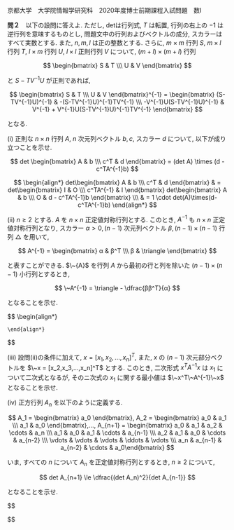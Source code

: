 京都大学　大学院情報学研究科　2020年度博士前期課程入試問題　数I

**問２**　以下の設問に答えよ. ただし, detは行列式, $T$ は転置, 行列の右上の $-1$ は逆行列を意味するものとし, 問題文中の行列およびベクトルの成分, スカラーはすべて実数とする. また, $n,m,l$ は正の整数とする. さらに, $m \times m$ 行列 $S$, $m \times l$ 行列 $T$, $l \times m$ 行列 $U$, $l \times l$ 正則行列 $V$ について, $(m+l) \times (m+l)$ 行列 

$$
    \begin{bmatrix} S & T \\\ U & V \end{bmatrix}
$$ 

と $S-TV^{-1}U$ が正則であれば,

$$
    \begin{bmatrix} S & T \\\ U & V \end{bmatrix}^{-1} = \begin{bmatrix} (S-TV^{-1}U)^{-1} & -(S-TV^{-1}U)^{-1}TV^{-1} \\\ -V^{-1}U(S-TV^{-1}U)^{-1} & V^{-1} + V^{-1}U(S-TV^{-1}U)^{-1}TV^{-1} \end{bmatrix}
$$

となる.

(i) 正則な $n \times n$ 行列 $A$, $n$ 次元列ベクトル $b,c$, スカラー $d$ について, 以下が成り立つことを示せ.

$$
    det \begin{bmatrix} A & b \\\ c^T & d \end{bmatrix} = (det A) \times (d - c^TA^{-1}b)
$$

$$
    \begin{align*}
        det\begin{bmatrix} A & b \\\ c^T & d \end{bmatrix} & = 
        det\begin{bmatrix} I & O \\\ c^TA^{-1} & I \end{bmatrix} det\begin{bmatrix} A & b \\\ O & d - c^TA^{-1}b \end{bmatrix} \\\ & = 1 \cdot det(A)\times(d-c^TA^{-1}b)
    \end{align*}
$$

(ii) $n \ge 2$ とする. $A$ を $n \times n$ 正定値対称行列とする. このとき, $A^{-1}$ も $n \times n$ 正定値対称行列となり, スカラー $α > 0, (n-1)$ 次元列ベクトル $β, (n-1) \times (n-1)$ 行列 $\triangle$ を用いて, 

$$
    A^{-1} = \begin{bmatrix} α & β^T \\\ β & \triangle \end{bmatrix}
$$

と表すことができる. $\~{A}$ を行列 $A$ から最初の行と列を除いた $(n-1) \times (n-1)$ 小行列とするとき, 

$$
    \~A^{-1} = \triangle - \dfrac{ββ^T}{α}
$$

となることを示せ.

$$
    \begin{align*}

    \end{align*}
$$

(iii) 設問(ii)の条件に加えて, $x=[x_1,x_2,...,x_n]^T$, また, $x$ の $(n-1)$ 次元部分ベクトルを $\~x = [x_2,x_3,...,x_n]^T$ とする. このとき, 二次形式 $x^TA^{-1}x$ は $x_1$ について二次式となるが, そのニ次式の $x_1$ に関する最小値は $\~x^T\~A^{-1}\~x$ となることを示せ.

(iv) 正方行列 $A_n$ を以下のように定義する.

$$
    A_1 = \begin{bmatrix} a_0 \end{bmatrix},
    A_2 = \begin{bmatrix} a_0 & a_1 \\\ a_1 & a_0 \end{bmatrix},...,
    A_{n+1} = \begin{bmatrix} a_0 & a_1 & a_2 & \cdots & a_n \\\ a_1 & a_0 & a_1 & \cdots & a_{n-1}  \\\ a_2 & a_1 & a_0 & \cdots & a_{n-2} \\\ \vdots & \vdots & \vdots & \ddots & \vdots \\\ a_n & a_{n-1} & a_{n-2} & \cdots & a_0\end{bmatrix}
$$

いま, すべての $n$ について $A_n$ を正定値対称行列とするとき, $n \ge 2$ について, 

$$
    det A_{n+1} \le \dfrac{(det A_n)^2}{det A_{n-1}}
$$

となることを示せ.

$$

$$
